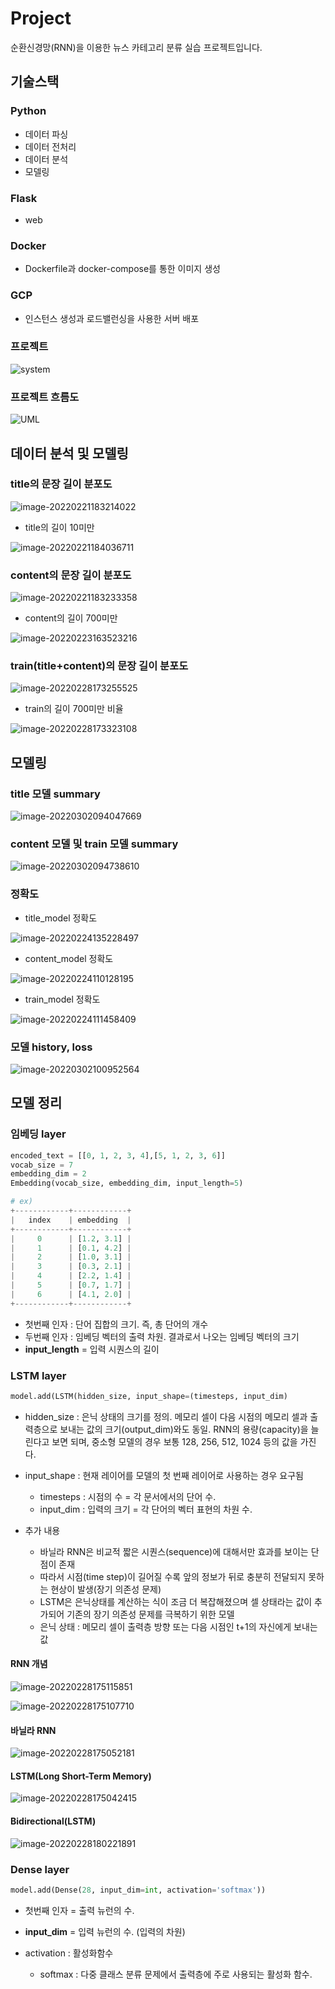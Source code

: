 

# Project

순환신경망(RNN)을 이용한 뉴스 카테고리 분류 실습 프로젝트입니다.



## 기술스택

### Python

- 데이터 파싱
- 데이터 전처리
- 데이터 분석
- 모델링

### Flask

- web

### Docker

- Dockerfile과 docker-compose를 통한 이미지 생성

### GCP

- 인스턴스 생성과 로드밸런싱을 사용한 서버 배포



### 프로젝트

![system](README.assets/system.PNG)



### 프로젝트 흐름도

![UML](README.assets/UML.PNG)





## 데이터 분석 및 모델링

### title의 문장 길이 분포도

![image-20220221183214022](README.assets/image-20220221183214022.png)

- title의 길이 10미만

![image-20220221184036711](README.assets/image-20220221184036711.png)



### content의 문장 길이 분포도

![image-20220221183233358](README.assets/image-20220221183233358.png)

- content의 길이 700미만

![image-20220223163523216](README.assets/image-20220223163523216.png)



### train(title+content)의 문장 길이 분포도

![image-20220228173255525](README.assets/image-20220228173255525.png)

- train의 길이 700미만  비율

![image-20220228173323108](README.assets/image-20220228173323108.png)





## 모델링

### title 모델 summary

![image-20220302094047669](README.assets/image-20220302094047669.png)

### content 모델 및 train 모델 summary

![image-20220302094738610](README.assets/image-20220302094738610.png)





### 정확도

- title_model 정확도

![image-20220224135228497](README.assets/image-20220224135228497.png)

- content_model 정확도

![image-20220224110128195](README.assets/image-20220224110128195.png)

- train_model 정확도

![image-20220224111458409](README.assets/image-20220224111458409.png)





### 모델 history, loss

![image-20220302100952564](README.assets/image-20220302100952564.png)



## 모델 정리

### 임베딩 layer

```python
encoded_text = [[0, 1, 2, 3, 4],[5, 1, 2, 3, 6]]
vocab_size = 7
embedding_dim = 2
Embedding(vocab_size, embedding_dim, input_length=5)

# ex)
+------------+------------+
|   index    | embedding  |
+------------+------------+
|     0      | [1.2, 3.1] |
|     1      | [0.1, 4.2] |
|     2      | [1.0, 3.1] |
|     3      | [0.3, 2.1] |
|     4      | [2.2, 1.4] |
|     5      | [0.7, 1.7] |
|     6      | [4.1, 2.0] |
+------------+------------+
```

- 첫번째 인자 : 단어 집합의 크기. 즉, 총 단어의 개수
- 두번째 인자 : 임베딩 벡터의 출력 차원. 결과로서 나오는 임베딩 벡터의 크기
- **input_length** = 입력 시퀀스의 길이



### LSTM layer

```python
model.add(LSTM(hidden_size, input_shape=(timesteps, input_dim)
```

- hidden_size : 은닉 상태의 크기를 정의. 메모리 셀이 다음 시점의 메모리 셀과 출력층으로 보내는 값의 크기(output_dim)와도 동일. RNN의 용량(capacity)을 늘린다고 보면 되며, 중소형 모델의 경우 보통 128, 256, 512, 1024 등의 값을 가진다.
- input_shape : 현재 레이어를 모델의 첫 번째 레이어로 사용하는 경우 요구됨
  - timesteps : 시점의 수 = 각 문서에서의 단어 수.
  - input_dim : 입력의 크기 = 각 단어의 벡터 표현의 차원 수.

- 추가 내용
  - 바닐라 RNN은 비교적 짧은 시퀀스(sequence)에 대해서만 효과를 보이는 단점이 존재
  - 따라서 시점(time step)이 길어질 수록 앞의 정보가 뒤로 충분히 전달되지 못하는 현상이 발생(장기 의존성 문제)
  - LSTM은 은닉상태를 계산하는 식이 조금 더 복잡해졌으며 셀 상태라는 값이 추가되어 기존의 장기 의존성 문제를 극복하기 위한 모델
  - 은닉 상태 : 메모리 셀이 출력층 방향 또는 다음 시점인 t+1의 자신에게 보내는 값

#### RNN 개념

![image-20220228175115851](README.assets/image-20220228175115851.png)

![image-20220228175107710](README.assets/image-20220228175107710.png)

#### 바닐라 RNN

![image-20220228175052181](README.assets/image-20220228175052181.png)

#### LSTM(Long Short-Term Memory)

![image-20220228175042415](README.assets/image-20220228175042415.png)

#### Bidirectional(LSTM)

![image-20220228180221891](README.assets/image-20220228180221891.png)



### Dense layer

```python
model.add(Dense(28, input_dim=int, activation='softmax'))
```

- 첫번째 인자 = 출력 뉴런의 수.
- **input_dim** = 입력 뉴런의 수. (입력의 차원)

- activation : 활성화함수
  - softmax : 다중 클래스 분류 문제에서 출력층에 주로 사용되는 활성화 함수.

